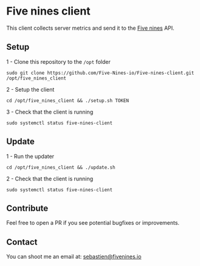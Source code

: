 # Five nines client

This client collects server metrics and send it to the [Five nines](https://fivenines.io) API.

## Setup

1 - Clone this repository to the `/opt` folder
```
sudo git clone https://github.com/Five-Nines-io/Five-nines-client.git /opt/five_nines_client
```

2 - Setup the client
```
cd /opt/five_nines_client && ./setup.sh TOKEN
```

3 - Check that the client is running
```
sudo systemctl status five-nines-client
```

## Update

1 - Run the updater
```
cd /opt/five_nines_client && ./update.sh
```

2 - Check that the client is running
```
sudo systemctl status five-nines-client
```

## Contribute

Feel free to open a PR if you see potential bugfixes or improvements.

## Contact

You can shoot me an email at: [sebastien@fivenines.io](mailto:sebastien@fivenines.io)
